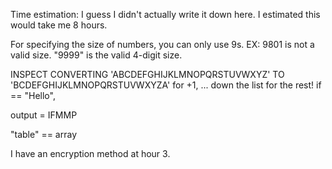 Time estimation: I guess I didn't actually write it down here.  I estimated this would take me 8 hours.  


For specifying the size of numbers, you can only use 9s.  EX: 9801 is not a valid size.  "9999" is the valid 4-digit size.

INSPECT <str> CONVERTING 'ABCDEFGHIJKLMNOPQRSTUVWXYZ' TO 'BCDEFGHIJKLMNOPQRSTUVWXYZA' for +1, ... down the list for the rest!
if <str> == "Hello",

output = IFMMP

"table" == array



I have an encryption method at hour 3.
